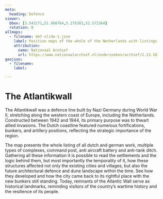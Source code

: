 ```yaml
---
meta:
  heading: Defence
viewer:
  bbox: [3.543271,51.880764,5.276383,52.572364]
  rotation: 0
allmaps:
  - filename: def-slide-1.json
    label: Position maps of the whole of the Netherlands with listings of all Dutch and German works on which the nature of the groups of works are indicated by symbols, 1951
    attribution: 
      name: Nationaal Archief
      url: https://www.nationaalarchief.nl/onderzoeken/archief/2.13.167/invnr/1120/file/NL-HaNA_2.13.167_1120_01?eadID=2.13.167&unitID=1120&query=
geojson:
  - filename: 
    label:

---
```


# The Atlantikwall

The Atlantikwall was a defence line built by Nazi Germany during World War II, stretching along the western coast of Europe, including the Netherlands. Constructed between 1942 and 1944, its primary purpose was to thwart allied invasions. The Dutch coastline featured numerous fortifications, bunkers, and artillery positions, reflecting the strategic importance of the region.

The map presents the whole listing of all dutch and german work, multiple types of complexes, command post, anti aircraft battery and anti-tank ditch.  Gathering all these information it is possible to read the settlements and the logic behind them, but most importantly the temporality of it, how these structures affected not only the existing cities and villages, but also the  future architectural defence and dune landscape within the time. See how they developed and how the city came back to its rightful place with the new bunkers still standing. Today, remnants of the Atlantic Wall serve as historical landmarks, reminding visitors of the country’s wartime history and the resilience of its people.

